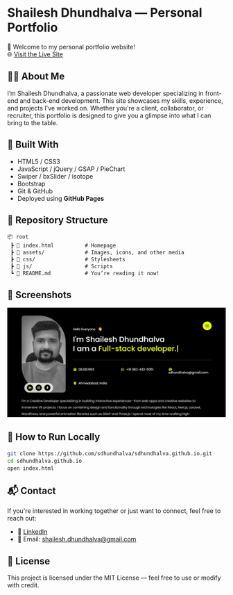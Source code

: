 # Shailesh Dhundhalva — Personal Portfolio

🚀 Welcome to my personal portfolio website!  
🌐 [Visit the Live Site](https://sdhundhalva.github.io)

## 🧑‍💻 About Me

I’m Shailesh Dhundhalva, a passionate web developer specializing in front-end and back-end development. This site showcases my skills, experience, and projects I've worked on. Whether you're a client, collaborator, or recruiter, this portfolio is designed to give you a glimpse into what I can bring to the table.

## 🔧 Built With

- HTML5 / CSS3
- JavaScript / jQuery / GSAP / PieChart
- Swiper / bxSlider / isotope
- Bootstrap
- Git & GitHub
- Deployed using **GitHub Pages**

## 📁 Repository Structure

```
📦 root
 ┣ 📄 index.html          # Homepage
 ┣ 📁 assets/             # Images, icons, and other media
 ┣ 📁 css/                # Stylesheets
 ┣ 📁 js/                 # Scripts
 ┗ 📄 README.md           # You’re reading it now!
```

## 📸 Screenshots

![Screenshot](assets/images/screenshot.png)

## 🚀 How to Run Locally

```bash
git clone https://github.com/sdhundhalva/sdhundhalva.github.io.git
cd sdhundhalva.github.io
open index.html
```

## 📬 Contact

If you're interested in working together or just want to connect, feel free to reach out:

- 💼 [LinkedIn](https://www.linkedin.com/in/sdhundhalva/)
- 📧 Email: shailesh.dhundhalva@gmail.com

## 📜 License

This project is licensed under the MIT License — feel free to use or modify with credit.
